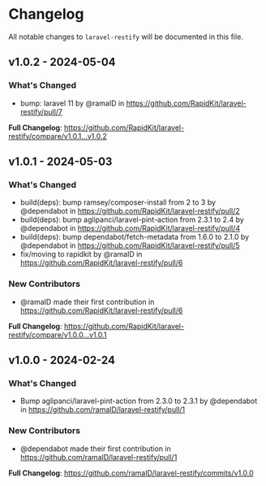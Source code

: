 # Changelog

All notable changes to `laravel-restify` will be documented in this file.

## v1.0.2 - 2024-05-04

### What's Changed

* bump: laravel 11 by @ramaID in https://github.com/RapidKit/laravel-restify/pull/7

**Full Changelog**: https://github.com/RapidKit/laravel-restify/compare/v1.0.1...v1.0.2

## v1.0.1 - 2024-05-03

### What's Changed

* build(deps): bump ramsey/composer-install from 2 to 3 by @dependabot in https://github.com/RapidKit/laravel-restify/pull/2
* build(deps): bump aglipanci/laravel-pint-action from 2.3.1 to 2.4 by @dependabot in https://github.com/RapidKit/laravel-restify/pull/4
* build(deps): bump dependabot/fetch-metadata from 1.6.0 to 2.1.0 by @dependabot in https://github.com/RapidKit/laravel-restify/pull/5
* fix/moving to rapidkit by @ramaID in https://github.com/RapidKit/laravel-restify/pull/6

### New Contributors

* @ramaID made their first contribution in https://github.com/RapidKit/laravel-restify/pull/6

**Full Changelog**: https://github.com/RapidKit/laravel-restify/compare/v1.0.0...v1.0.1

## v1.0.0 - 2024-02-24

### What's Changed

* Bump aglipanci/laravel-pint-action from 2.3.0 to 2.3.1 by @dependabot in https://github.com/ramaID/laravel-restify/pull/1

### New Contributors

* @dependabot made their first contribution in https://github.com/ramaID/laravel-restify/pull/1

**Full Changelog**: https://github.com/ramaID/laravel-restify/commits/v1.0.0
